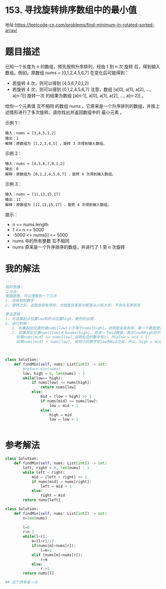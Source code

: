 # 153. 寻找旋转排序数组中的最小值
地址:https://leetcode-cn.com/problems/find-minimum-in-rotated-sorted-array/

# 题目描述
已知一个长度为 n 的数组，预先按照升序排列，经由 1 到 n 次 旋转 后，得到输入数组。例如，原数组 nums = [0,1,2,4,5,6,7] 在变化后可能得到：
- 若旋转 4 次，则可以得到 [4,5,6,7,0,1,2]
- 若旋转 4 次，则可以得到 [0,1,2,4,5,6,7]
注意，数组 [a[0], a[1], a[2], ..., a[n-1]] 旋转一次 的结果为数组 [a[n-1], a[0], a[1], a[2], ..., a[n-2]] 。

给你一个元素值 互不相同 的数组 nums ，它原来是一个升序排列的数组，并按上述情形进行了多次旋转。请你找出并返回数组中的 最小元素 。


示例 1：
```
输入：nums = [3,4,5,1,2]
输出：1
解释：原数组为 [1,2,3,4,5] ，旋转 3 次得到输入数组。
```

示例 2：
```
输入：nums = [4,5,6,7,0,1,2]
输出：0
解释：原数组为 [0,1,2,4,5,6,7] ，旋转 4 次得到输入数组。
```

示例 3：
```
输入：nums = [11,13,15,17]
输出：11
解释：原数组为 [11,13,15,17] ，旋转 4 次得到输入数组。
```

提示：

- n == nums.length
- 1 <= n <= 5000
- -5000 <= nums[i] <= 5000
- nums 中的所有整数 互不相同
- nums 原来是一个升序排序的数组，并进行了 1 至 n 次旋转


# 我的解法
```python
'''
我的思路：
二分法:
根据题意，可以理解到一下几点：
1. 没有相同数字
2. 旋转之后，还是局部有序的，也就是在某部分都是从小到大的，不存在无序状态

算法逻辑：
1. 先设置起点位置low和终点位置high，数列的长度。
2. 进行判断：
   1. 如果起始位置的值nums[low]小于等于nums[high]，说明是全局有序，第一个数就是最小的，直接返回.
   2. 如果其实位置nums[low]大与nums[high], 则求一下mid数值，表示low和high的中点位置；
     如果nums[mid] >= nums[low],说明右边的数字较小，所以low = mid + 1;
     如果nums[mid] < nums[low], 说明小的数字在low和mid之间，所以，high = mid, low = low + 1.


'''
class Solution:
    def findMin(self, nums: List[int]) -> int:
        #return min(nums)
        low, high = 0, len(nums) - 1
        while(low<= high):
            if nums[low] <= nums[high]:
                return nums[low]
            else:
                mid = (low + high) >> 1
                if nums[mid] >= nums[low]:
                    low = mid + 1
                else:
                    high = mid
                    low = low + 1



```


# 参考解法
```python
class Solution:
    def findMin(self, nums: List[int]) -> int:
        left, right = 0, len(nums) - 1
        while left < right:
            mid = (left + right) >> 1
            if nums[mid] > nums[right]:         
                left = mid + 1
            else:                               
                right = mid
        return nums[left]


```


```python
class Solution:
    def findMin(self, nums: List[int]) -> int:
        n=len(nums)
        
        l=0
        r=n-1
        while(l<r):
            m=(l+r)//2
            if(nums[m]>nums[r]):
                l=m+1
            elif (nums[m]<nums[r]):
                r=m 
            else:
                r-=1
        return nums[l]

## 这个效率高一点

```
